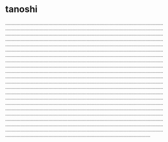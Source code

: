 # tanoshi

..............................................................................................................................................................................................................................................................................................................................................................................................................................................................................................................................................................................................................................................................................................................................................................................................................................................................................................................................................................................................................................................................................................................................................................................................................................................................................................................................................................................................................................................................................................................................................................................................................................................................................................................................................................................................................................................................................................................................................................................................................................................................................................................................................................................................................................................................................................................................................................................................................................................................................................................................................................................................................................................................................................................................................................................................................................